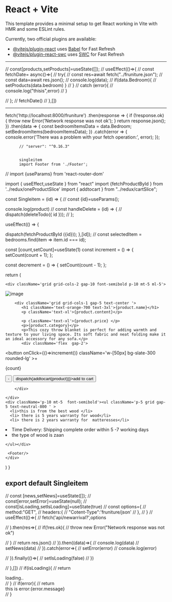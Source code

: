 # React + Vite

This template provides a minimal setup to get React working in Vite with HMR and some ESLint rules.

Currently, two official plugins are available:

- [@vitejs/plugin-react](https://github.com/vitejs/vite-plugin-react/blob/main/packages/plugin-react/README.md) uses [Babel](https://babeljs.io/) for Fast Refresh
- [@vitejs/plugin-react-swc](https://github.com/vitejs/vite-plugin-react-swc) uses [SWC](https://swc.rs/) for Fast Refresh

---

// const[products,setProducts]=useState([]);
// useEffect(()=>{
// const fetchDate= async()=>{
// try{
// const res=await fetch("../fruniture.json");
// const data=await res.json();
// console.log(data);
// if(data.Bedroom){
// setProducts(data.bedroom) }
// }
// catch (error){
// console.log("thisis",error)
// }

// };
// fetchDate()
// },[])

---

fetch('http://localhost:8000/fruniture')
.then(response => {
if (!response.ok) {
throw new Error('Network response was not ok');
}
return response.json();
})
.then(data => {
const bedroomItemsData = data.Bedroom;
setBedroomItems(bedroomItemsData);
})
.catch(error => {
console.error('There was a problem with your fetch operation:', error);
});

          // "server": "^0.16.3"


          singleitem
          import Footer from './Footer';

// import {useParams} from 'react-router-dom'

import { useEffect,useState } from "react"
import {fetchProductById } from '../redux/oneProductSlice'
import { addtocart } from "../redux/cartSlice";

const Singleitem = (id) => {
// const {id}=useParams();

console.log(product)
// const handleDelete = (id) => {
// dispatch(deleteTodo({ id }));
// };

useEffect(() => {

dispatch(fetchProductById ({id}));
},[id]);
// const selectedItem = bedrooms.find(item => item.id === id);

const [count,setCount]=useState(1)
const increment = () => {
setCount(count + 1);
};

const decrement = () => {
setCount(count - 1);
};

return (

<div className='h-full'>

    <div className='grid grid-cols-2 gap-10 font-semibold p-10 mt-5 ml-5'>

<img src={product.image} alt='image' className='w-[1200px] h-[300px] rounded-lg' />

        <div className='grid grid-cols-1 gap-5 text-center '>
           <h1 className='text-orange-700 text-3xl'>{product.name}</h1>
           <p className='text-xl'>{product.content}</p>

           <p className='text-xl'>{product.price} </p>
           <p>{product.category}</p>
           <p>This cozy throw blanket is perfect for adding warmth and texture to your living space. Its soft fabric and neat folding make it an ideal accessory for any sofa.</p>
           <div className='flex  gap-2'>

<button onClick={()=>increment()} className='w-[50px] bg-slate-300 rounded-lg' >+</button>

<p>{count}</p>
<button onClick={decrement} className='w-[50px] bg-slate-300 rounded-lg' >-</button>
<button className='bg-orange-500 text-slate-900 mx-10 w-[150px] rounded-xl ' onClick={()=>dispatch(addtocart(product))}>add to cart </button>

</div>

        </div>

    </div>
    <div className='p-10 mt-5  font-semibold'><ul className='p-5 grid gap-5 text-neutral-800 ' >
      <li>this is from the best wood </li>
      <li> there is 5 years warranty for wood</li>
      <li> there is 2 years warranty for  matteresses</li>

<li> Time Delivery:
Shipping complete order within 5 -7 working days</li>
      <li>the type of wood is zaan
 </li>

    </ul></div>

     <Footer/>
    </div>

)
}

## export default Singleitem

// const [news,setNews]=useState([]);
// const[error,setError]=useState(null);
// const[isLoading,setIsLoading]=useState(true)
// const options={
// method:"GET",
// headers:{
// "Cotent-Type":'fruniture/json'
// },
// }
// useEffect(()=>{
// fetch('api/newarrival?',options

// ).then(res=>{
// if(!res.ok){
// throw new Error("Network response was not ok")

// }
// return res.json()
// }).then((data)=>{
// console.log(data)
// setNews(data)
// }).catch(error=>{
// setError(error)
// console.log(error)

// }).finally(()=>{
// setIsLoading(false)
// })

// },[])
// if(isLoading){
// return <div>loading..</div>
// }
// if(error){
// return<div>this is error:{error.message}</div>
// }
